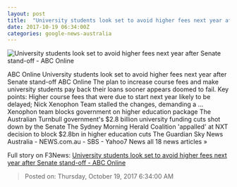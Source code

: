 ```yaml
---
layout: post
title:  "University students look set to avoid higher fees next year after Senate stand-off - ABC Online"
date: 2017-10-19 06:34:00Z
categories: google-news-australia
---
```


![University students look set to avoid higher fees next year after Senate stand-off - ABC Online](http://www.abc.net.au/news/image/5405796-1x1-700x700.jpg)

ABC Online University students look set to avoid higher fees next year after Senate stand-off ABC Online The plan to increase course fees and make university students pay back their loans sooner appears doomed to fail. Key points: Higher course fees that were due to start next year likely to be delayed; Nick Xenophon Team stalled the changes, demanding a ... Xenophon team blocks government on higher education package The Australian Turnbull government's $2.8 billion university funding cuts shot down by the Senate The Sydney Morning Herald Coalition 'appalled' at NXT decision to block $2.8bn in higher education cuts The Guardian Sky News Australia - NEWS.com.au - SBS - Yahoo7 News all 18 news articles »


Full story on F3News: [University students look set to avoid higher fees next year after Senate stand-off - ABC Online](http://www.f3nws.com/n/GaaZWH)

> Posted on: Thursday, October 19, 2017 6:34:00 AM
